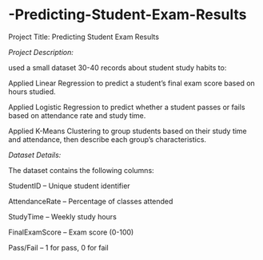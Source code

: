 # -Predicting-Student-Exam-Results
 Project Title: Predicting Student Exam Results 
 
*Project Description:* 

 used  a small dataset 30-40 records about student study habits to: 

Applied Linear Regression to predict a student’s final exam score based on hours studied. 

Applied Logistic Regression to predict whether a student passes or fails based on attendance rate and study time. 

Applied K-Means Clustering to group students based on their study time and attendance, then describe each group’s characteristics. 


*Dataset Details:* 

The dataset contains the following columns: 

StudentID – Unique student identifier 

AttendanceRate – Percentage of classes attended 

StudyTime – Weekly study hours 

FinalExamScore – Exam score (0-100) 


Pass/Fail – 1 for pass, 0 for fail 





